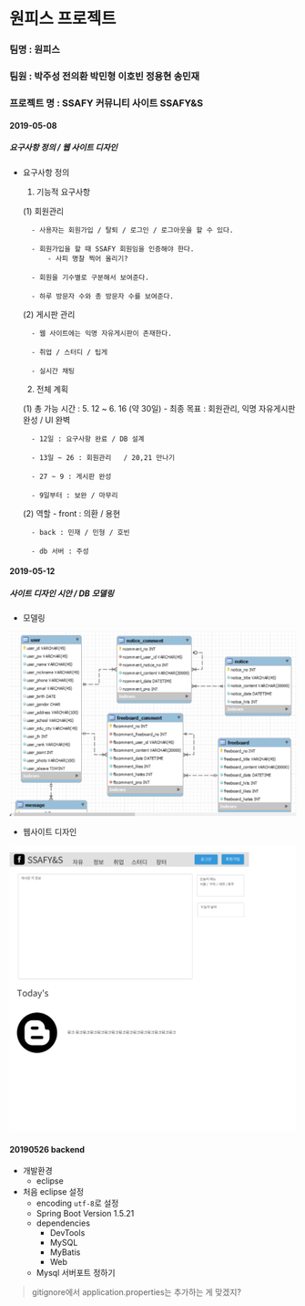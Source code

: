 # 원피스 프로젝트

### 팀명 : 원피스

### 팀원 : 박주성 전의환 박민형 이호빈 정용현 송민재

### 프로젝트 명 : SSAFY 커뮤니티 사이트 SSAFY&S

#### 2019-05-08

##### 요구사항 정의 / 웹 사이트 디자인

- 요구사항 정의

	1. 기능적 요구사항

    (1) 회원관리

		- 사용자는 회원가입 / 탈퇴 / 로그인 / 로그아웃을 할 수 있다.
	
		- 회원가입을 할 때 SSAFY 회원임을 인증해야 한다.
			- 사피 명찰 찍어 올리기?
	
		- 회원을 기수별로 구분해서 보여준다.
	
		- 하루 방문자 수와 총 방문자 수를 보여준다.

	(2) 게시판 관리
  
    	- 웹 사이트에는 익명 자유게시판이 존재한다.

		- 취업 / 스터디 / 팁게
		
        - 실시간 채팅

	2. 전체 계획
	
	(1) 총 가능 시간 : 5. 12 ~ 6. 16	(약 30일)
    	- 최종 목표 : 회원관리, 익명 자유게시판 완성 / UI 완벽

		- 12일 : 요구사항 완료 / DB 설계

		- 13일 ~ 26 : 회원관리	/ 20,21 만나기

		- 27 ~ 9 : 게시판 완성

		- 9일부터 : 보완 / 마무리
	
    (2) 역할
    	- front : 의환 / 용현

		- back : 민재 / 민형 / 호빈

		- db 서버 : 주성

#### 2019-05-12

##### 사이트 디자인 시안 / DB 모델링

- 모델링

![model](./images/model.PNG)

- 웹사이트 디자인

![model](./images/site_image.PNG)

#### 20190526 backend

* 개발환경
  * eclipse
* 처음 eclipse 설정
  * encoding `utf-8`로 설정
  * Spring Boot Version 1.5.21
  * dependencies
    * DevTools
    * MySQL
    * MyBatis
    * Web
  * Mysql 서버포트 정하기

> gitignore에서 application.properties는 추가하는 게 맞겠지?